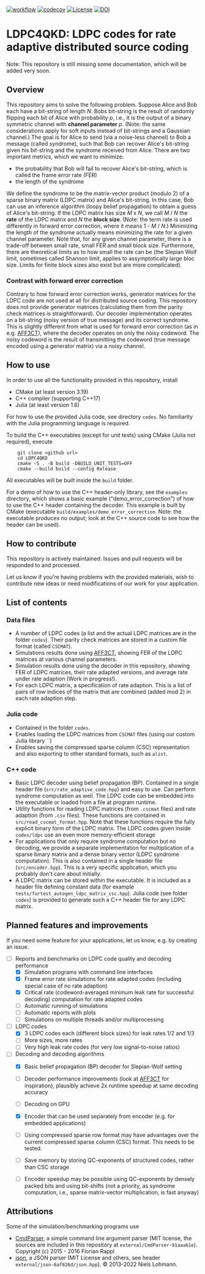 [![workflow](https://github.com/XQP-Munich/LDPC4QKD/actions/workflows/ci-cmake_tests.yml/badge.svg)](https://github.com/XQP-Munich/LDPC4QKD/actions)
[![codecov](https://codecov.io/gh/XQP-Munich/LDPC4QKD/branch/main/graph/badge.svg?token=GV9453ZM42)](https://codecov.io/gh/XQP-Munich/LDPC4QKD)
[![License](https://img.shields.io/github/license/XQP-Munich/LDPC4QKD)](./LICENSE)
[![DOI](https://zenodo.org/badge/DOI/10.5281/zenodo.5579246.svg)](https://doi.org/10.5281/zenodo.5579246)
# LDPC4QKD: LDPC codes for rate adaptive distributed source coding 

Note: This repository is still missing some documentation, which will be added very soon.

## Overview

This repository aims to solve the following problem. Suppose Alice and Bob each have a bit-string of length _N_.
Bobs bit-string is the result of randomly flipping each bit of Alice with probability _p_, i.e., it is the output of a binary symmetric channel with **channel parameter** _p_. 
(Note: the same considerations apply for soft inputs instead of bit-strings and a Gaussian channel.) The goal is for Alice to send (via a noise-less channel) to Bob a message (called syndrome), such that Bob can recover Alice's bit-string given his bit-string and the syndrome received from Alice. There are two important metrics, which we want to minimize: 

- the probability that Bob will fail to recover Alice's bit-string, which is called the frame error rate (FER)
- the length of the syndrome

We define the syndrome to be the matrix-vector product (modulo 2) of a sparse binary matrix (LDPC matrix) and Alice's bit-string. 
In this case, Bob can use an inference algorithm (loopy belief propagation) to obtain a guess of Alice's bit-string. If the LDPC matrix has size _M_ x _N_, we call _M_ / _N_ the **rate** of the LDPC matrix and _N_ the **block size**. 
(Note: the term rate is used differently in forward error correction, where it means 1 - _M_ / _N_.) Minimizing the length of the syndrome actually means minimizing the rate for a given channel parameter.
Note that, for any given channel parameter, there is a trade-off between small rate, small FER and small block size.
Furthermore, there are theoretical limits as to how small the rate can be (the Slepian Wolf limit, sometimes called Shannon limit, applies to assymptotically large bloc size.
Limits for finite block sizes also exist but are more complicated).

### Contrast with forward error correction

Contrary to how forward error correction works, generator matrices for the LDPC code are not used at all for distributed source coding. 
This repository does not provide generator matrices (calculating them from the parity check matrices is straightforward).
Our decoder implementation operates on a bit-string (noisy version of true message) and its correct syndrome. 
This is slightly different from what is used for forward error correction (as in e.g. [AFF3CT](https://github.com/aff3ct/aff3ct)), where the decoder operates on only the noisy codeword. 
The noisy codeword is the result of transmitting the codeword (true message encoded using a generator matrix) via a noisy channel.


## How to use
In order to use all the functionality provided in this repository, install
- CMake (at least version 3.19)
- C++ compiler (supporting C++17)
- Julia (at least version 1.6)

For how to use the provided Julia code, see directory `codes`. No familiarity with the Julia programming language is required.

To build the C++ executables (except for unit tests) using CMake (Julia not required), execute

        git clone <github url>
        cd LDPC4QKD
        cmake -S . -B build -DBUILD_UNIT_TESTS=OFF
        cmake --build build --config Release
        
All executables will be built inside the `build` folder.

For a demo of how to use the C++ header-only library, see the `examples` directory, which shows a basic example ("demo_error_correction") of how to use the C++ header containing the decoder.
This example is built by CMake (executable `build/examples/demo_error_correction`.
Note: the executable produces no output; look at the C++ source code to see how the header can be used).

## How to contribute
This repository is actively maintained. 
Issues and pull requests will be responded to and processed.

Let us know if you're having problems with the provided materials, wish to contribute new ideas or need modifications of our work for your application.

## List of contents

### Data files
- A number of LDPC codes (a list and the actual LDPC matrices are in the folder `codes`). 
  Their parity check matrices are stored in a custom file format (called `CSCMAT`).
- Simulations results done using [AFF3CT](https://github.com/aff3ct/aff3ct), showing FER of the LDPC matrices at various channel parameters.
- Simulation results done using the decoder in this repository, showing FER of LDPC matrices, their rate adapted versions, and average rate under rate adaption (Work in progress!).
- For each LDPC matrix, a specification of rate adaption. 
  This is a list of pairs of row indices of the matrix that are combined (added mod 2) in each rate adaption step.

### Julia code
- Contained in the folder `codes`.
- Enables loading the LDPC matrices from `CSCMAT` files (using our custom Julia library ``)
- Enables saving the compressed sparse column (CSC) representation and also exporting to other standard formats, such as `alist`.

### C++ code
- Basic LDPC decoder using belief propagation (BP). Contained in a single header file (`src/rate_adaptive_code.hpp`) and easy to use. Can perform syndrome computation as well. 
  The LDPC code can be embedded into the executable or loaded from a file at program runtime.
- Utility functions for reading LDPC matrices (from `.cscmat` files) and rate adaption (from `.csv` files). These functions are contained in `src/read_cscmat_format.hpp`.
  Note that these functions require the fully explicit binary form of the LDPC matrix. The LDPC codes given inside `codes/ldpc` use an even more memory-efficient storage 
- For applications that only require syndrome computation but no decoding, we provide a separate implementation for multiplication of a sparse binary matrix and a dense binary vector (LDPC syndrome computation). This is also contained in a single header file (`src/encoder.hpp`). 
  This is a very specific application, which you probably don't care about initially.
- A LDPC matrix can be stored within the executable. 
  It is included as a header file defining constant data (for example `tests/fortest_autogen_ldpc_matrix_csc.hpp`). 
  Julia code (see folder `codes`) is provided to generate such a C++ header file for any LDPC matrix.


## Planned features and improvements

If you need some feature for your applications, let us know, e.g. by creating an issue.

- [ ] Reports and benchmarks on LDPC code quality and decoding performance
  + [x] Simulation programs with command line interfaces
  + [x] Frame error rate simulations for rate adapted codes (including special case of no rate adaption)
  + [x] Critical rate (codeword-averaged minimum leak rate for successful decoding) computation for rate adapted codes  
  + [ ] Automatic running of simulations
  + [ ] Automatic reports with plots
  + [ ] Simulations on multiple threads and/or multiprocessing
- [ ] LDPC codes
  + [x] 3 LDPC codes each (different block sizes) for leak rates 1/2 and 1/3
  + [ ] More sizes, more rates
  + [ ] Very high leak rate codes (for very low signal-to-noise ratios)
- [ ] Decoding and decoding algorithms
  + [x] Basic belief propagation (BP) decoder for Slepian-Wolf setting
  + [ ] Decoder performance improvements (look at [AFF3CT](https://github.com/aff3ct/aff3ct) for inspiration), plausibly achieve 2x runtime speedup at same decoding accuracy
  + [ ] Decoding on GPU
  + [x] Encoder that can be used separately from encoder (e.g. for embedded applications)
  + [ ] Using compressed sparse row format may have advantages over the current compressed sparse column (CSC) format. This needs to be tested.
  + [ ] Save memory by storing QC-exponents of structured codes, rather than CSC storage
  + [ ] Encoder speedup may be possible using QC-exponents by densely packed bits and using bit-shifts (not a priority, as syndrome computation, i.e., sparse matrix-vector multiplication, is fast anyway)
  

## Attributions

Some of the simulation/benchmarking programs use
- [CmdParser](https://github.com/FlorianRappl/CmdParser), a simple command line argument parser (MIT license, the sources are included in this repository at `external/CmdParser-91aaa61e`). Copyright (c) 2015 - 2016 Florian Rappl
- [json](https://github.com/nlohmann/json), a JSON parser (MIT License and others, see header `external/json-6af826d/json.hpp`). © 2013-2022 Niels Lohmann.
